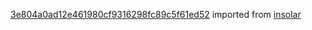 [3e804a0ad12e461980cf9316298fc89c5f61ed52](https://github.com/insolar/insolar/commit/3e804a0ad12e461980cf9316298fc89c5f61ed52) imported from [insolar](https://github.com/insolar/insolar)
